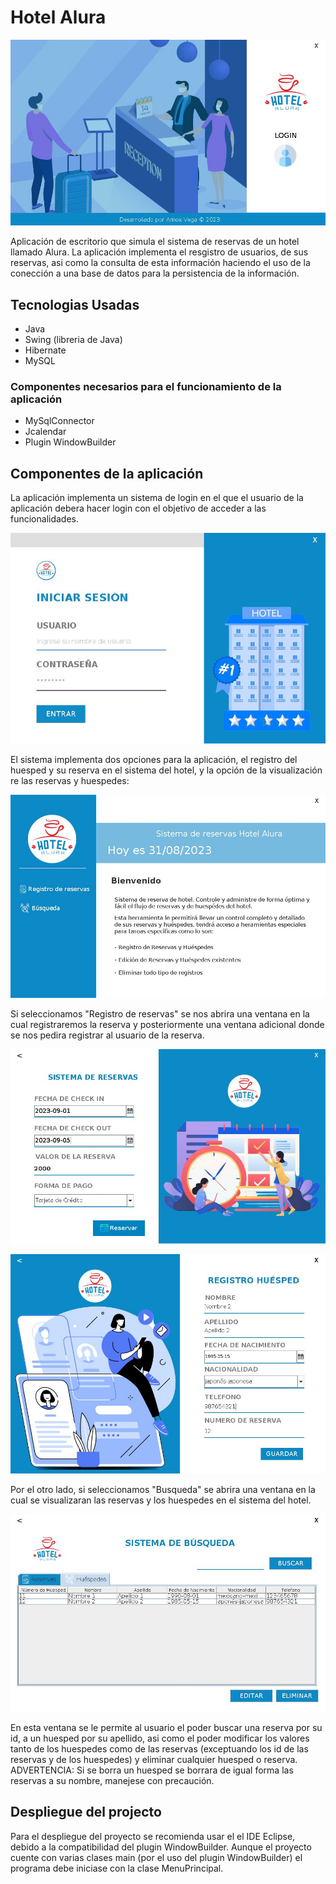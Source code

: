 # Hotel Alura

![alt text](./hotel_capturas/MenuPrincipal.jpg)


Aplicación de escritorio que simula el sistema de reservas de un hotel llamado Alura. La aplicación implementa el resgistro de usuarios, de sus reservas, asi como la consulta de esta información haciendo el uso de la conección a una base de datos para la persistencia de la información.


## Tecnologias Usadas

* Java
* Swing (libreria de Java)
* Hibernate
* MySQL

### Componentes necesarios para el funcionamiento de la aplicación

* MySqlConnector
* Jcalendar
* Plugin WindowBuilder


## Componentes de la aplicación

La aplicación implementa un sistema de login en el que el usuario de la aplicación debera hacer login con el objetivo de acceder a las funcionalidades.

![alt text](./hotel_capturas/Login.jpg)

El sistema implementa dos opciones para la aplicación, el registro del huesped y su reserva en el sistema del hotel, y la opción de la visualización re las reservas y huespedes:

![alt text](./hotel_capturas/MenuUsuario.jpg)

Si seleccionamos "Registro de reservas" se nos abrira una ventana en la cual registraremos la reserva y posteriormente una ventana adicional donde se nos pedira registrar al usuario de la reserva.

![alt text](./hotel_capturas/RegistrarReserva.jpg)

![alt text](./hotel_capturas/RegistrarHuesped.jpg)

Por el otro lado, si seleccionamos "Busqueda" se abrira una ventana en la cual se visualizaran las reservas y los huespedes en el sistema del hotel.

![alt text](./hotel_capturas/huesped.jpg)

En esta ventana se le permite al usuario el poder buscar una reserva por su id, a un huesped por su apellido, asi como el poder modificar los valores tanto de los huespedes como de las reservas (exceptuando los id de las reservas y de los huespedes) y eliminar cualquier huesped o reserva. ADVERTENCIA: Si se borra un huesped se borrara de igual forma las reservas a su nombre, manejese con precaución.


## Despliegue del projecto

Para el despliegue del proyecto se recomienda usar el el IDE Eclipse, debido a la compatibilidad del plugin WindowBuilder. Aunque el proyecto cuente con varias clases main (por el uso del plugin WindowBuilder) el programa debe iniciase con la clase MenuPrincipal.